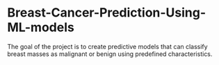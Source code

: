 # Breast-Cancer-Prediction-Using-ML-models
The goal of the project is to create predictive models that can classify breast masses as malignant or benign using predefined characteristics.
